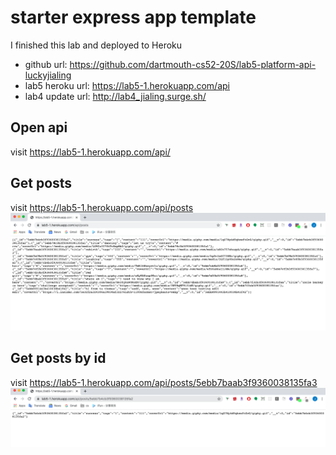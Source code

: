 # starter express app template

I finished this lab and deployed to Heroku
* github url: https://github.com/dartmouth-cs52-20S/lab5-platform-api-luckyjialing
* lab5 heroku url: https://lab5-1.herokuapp.com/api
* lab4 update url: http://lab4_jialing.surge.sh/

## Open api
visit https://lab5-1.herokuapp.com/api/


## Get posts
visit https://lab5-1.herokuapp.com/api/posts
![alt text](2.png)


## Get posts by id
visit https://lab5-1.herokuapp.com/api/posts/5ebb7baab3f9360038135fa3
![alt text](1.png)
